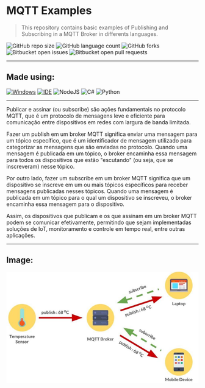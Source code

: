 # MQTT Examples

> This repository contains basic examples of Publishing and Subscribing in a MQTT Broker in differents languages.

![GitHub repo size](https://img.shields.io/github/repo-size/KauaMB2/MQTT_Exemples?style=for-the-badge)
![GitHub language count](https://img.shields.io/github/languages/count/KauaMB2/MQTT_Exemples?style=for-the-badge)
![GitHub forks](https://img.shields.io/github/forks/KauaMB2/MQTT_Exemples?style=for-the-badge)
![Bitbucket open issues](https://img.shields.io/bitbucket/issues/KauaMB2/MQTT_Exemples?style=for-the-badge)
![Bitbucket open pull requests](https://img.shields.io/bitbucket/pr-raw/KauaMB2/MQTT_Exemples?style=for-the-badge)

<hr>

## Made using:
[![Windows](https://img.shields.io/badge/Windows-0078D6?style=for-the-badge&logo=windows&logoColor=white)](https://www.microsoft.com/pt-br/windows/get-windows-10)
[![IDE](https://img.shields.io/badge/Visual_studio_code-0078D4?style=for-the-badge&logo=visual%20studio%20code&logoColor=white)](https://code.visualstudio.com/)
![NodeJS](https://img.shields.io/badge/node.js-6DA55F?style=for-the-badge&logo=node.js&logoColor=white)
![C#](https://img.shields.io/badge/c%23-%23239120.svg?style=for-the-badge&logo=c-sharp&logoColor=white)
![Python](https://img.shields.io/badge/python-3670A0?style=for-the-badge&logo=python&logoColor=ffdd54)

<hr>

Publicar e assinar (ou subscribe) são ações fundamentais no protocolo MQTT, que é um protocolo de mensagens leve e eficiente para comunicação entre dispositivos em redes com largura de banda limitada.

Fazer um publish em um broker MQTT significa enviar uma mensagem para um tópico específico, que é um identificador de mensagem utilizado para categorizar as mensagens que são enviadas no protocolo. Quando uma mensagem é publicada em um tópico, o broker encaminha essa mensagem para todos os dispositivos que estão "escutando" (ou seja, que se inscreveram) nesse tópico.

Por outro lado, fazer um subscribe em um broker MQTT significa que um dispositivo se inscreve em um ou mais tópicos específicos para receber mensagens publicadas nesses tópicos. Quando uma mensagem é publicada em um tópico para o qual um dispositivo se inscreveu, o broker encaminha essa mensagem para o dispositivo.

Assim, os dispositivos que publicam e os que assinam em um broker MQTT podem se comunicar efetivamente, permitindo que sejam implementadas soluções de IoT, monitoramento e controle em tempo real, entre outras aplicações.
<hr>

## Image:
<img src="imgs\img1.png" class="img">
